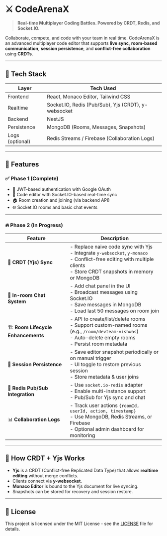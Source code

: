 # ⚔️ CodeArenaX

> **Real-time Multiplayer Coding Battles. Powered by CRDT, Redis, and Socket.IO.**

Collaborate, compete, and code with your team in real time. CodeArenaX is an advanced multiplayer code editor that supports **live sync**, **room-based communication**, **session persistence**, and **conflict-free collaboration** using **CRDTs**.

---

## 🚀 Tech Stack

| Layer        | Tech Used                                      |
|--------------|-------------------------------------------------|
| Frontend     | React, Monaco Editor, Tailwind CSS              |
| Realtime     | Socket.IO, Redis (Pub/Sub), Yjs (CRDT), y-websocket |
| Backend      | NestJS                                          |
| Persistence  | MongoDB (Rooms, Messages, Snapshots)           |
| Logs (optional) | Redis Streams / Firebase (Collaboration Logs) |

---

## 📌 Features

### ✅ Phase 1 (Complete)

- 🔐 JWT-based authentication with Google OAuth
- 🧠 Code editor with Socket.IO-based real-time sync
- 🏠 Room creation and joining (via backend API)
- 🌐 Socket.IO rooms and basic chat events

---

### 🔥 Phase 2 (In Progress)

| Feature | Description |
|--------|-------------|
| 🧬 **CRDT (Yjs) Sync** | - Replace naive code sync with Yjs<br>- Integrate `y-websocket`, `y-monaco`<br>- Conflict-free editing with multiple clients<br>- Store CRDT snapshots in memory or MongoDB |
| 💬 **In-room Chat System** | - Add chat panel in the UI<br>- Broadcast messages using Socket.IO<br>- Save messages in MongoDB<br>- Load last 50 messages on room join |
| 🏗️ **Room Lifecycle Enhancements** | - API to create/list/delete rooms<br>- Support custom-named rooms (e.g., `/room/devteam-vishwas`)<br>- Auto-delete empty rooms<br>- Persist room metadata |
| 💾 **Session Persistence** | - Save editor snapshot periodically or on manual trigger<br>- UI toggle to restore previous session<br>- Store metadata & user joins |
| 📡 **Redis Pub/Sub Integration** | - Use `socket.io-redis` adapter<br>- Enable multi-instance support<br>- Pub/Sub for Yjs sync and chat |
| 📊 **Collaboration Logs** | - Track user actions `{roomId, userId, action, timestamp}`<br>- Use MongoDB, Redis Streams, or Firebase<br>- Optional admin dashboard for monitoring |

---

## 🔄 How CRDT + Yjs Works

- **Yjs** is a CRDT (Conflict-free Replicated Data Type) that allows **realtime editing** without merge conflicts.
- Clients connect via **y-websocket**.
- **Monaco Editor** is bound to the Yjs document for live syncing.
- Snapshots can be stored for recovery and session restore.

---

## 📜 License

This project is licensed under the MIT License - see the [LICENSE](./LICENSE) file for details.
